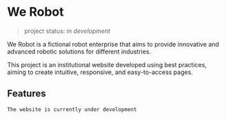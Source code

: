 # We Robot

> project status: *in development*

We Robot is a fictional robot enterprise that aims to provide innovative and advanced robotic solutions for different industries. 

This project is an institutional website developed using best practices, aiming to create intuitive, responsive, and easy-to-access pages.

## Features
```
The website is currently under development 
```
